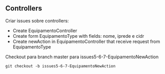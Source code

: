 <h2>Controllers</h2>

Criar issues sobre controllers: 

 - Create EquipamentoController
 - Create form EquipamentoType with fields: nome, iprede e cidr
 - Create newAction in EquipamentoController that receive request from EquipamentoType

Checkout para branch master para issues5-6-7-EquipamentoNewAction

    git checkout -b issues5-6-7-EquipamentoNewAction
